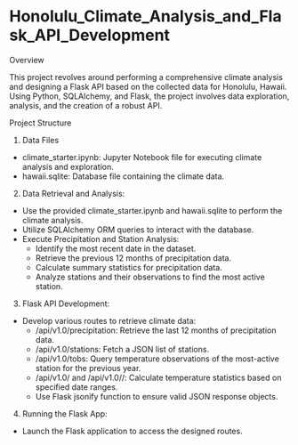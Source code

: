 # Honolulu_Climate_Analysis_and_Flask_API_Development

Overview

This project revolves around performing a comprehensive climate analysis and designing a Flask API based on the collected data for Honolulu, Hawaii. Using Python, SQLAlchemy, and Flask, the project involves data exploration, analysis, and the creation of a robust API.

Project Structure

1. Data Files
 * climate_starter.ipynb: Jupyter Notebook file for executing climate analysis and exploration.
 * hawaii.sqlite: Database file containing the climate data.
 
2. Data Retrieval and Analysis:
 * Use the provided climate_starter.ipynb and hawaii.sqlite to perform the climate analysis.
 * Utilize SQLAlchemy ORM queries to interact with the database.
 * Execute Precipitation and Station Analysis:
     * Identify the most recent date in the dataset.
     * Retrieve the previous 12 months of precipitation data.
     * Calculate summary statistics for precipitation data.
     * Analyze stations and their observations to find the most active station.
     
3. Flask API Development:
 * Develop various routes to retrieve climate data:
     * /api/v1.0/precipitation: Retrieve the last 12 months of precipitation data.
     * /api/v1.0/stations: Fetch a JSON list of stations.
     * /api/v1.0/tobs: Query temperature observations of the most-active station for the previous year.
     * /api/v1.0/<start> and /api/v1.0/<start>/<end>: Calculate temperature statistics based on specified date ranges.
     * Use Flask jsonify function to ensure valid JSON response objects.
    
4. Running the Flask App:
 * Launch the Flask application to access the designed routes.